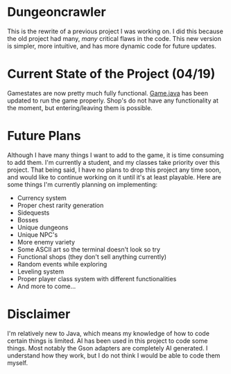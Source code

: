 # Dungeoncrawler
This is the rewrite of a previous project I was working on. I did this because the old project had many, *many* critical flaws in the code. This new version is simpler, more intuitive, and has more dynamic code for future updates. 

# Current State of the Project (04/19)
Gamestates are now pretty much fully functional. [Game.java](https://github.com/joshuacgunn/RPG-rewrite/blob/main/Core/src/main/java/com/github/joshuacgunn/core/gameplay/Game.java) has been updated to run the game properly. Shop's do not have any functionality at the moment, but entering/leaving them is possible.

# Future Plans
Although I have many things I want to add to the game, it is time consuming to add them. I'm currently a student, and my classes take priority over this project. That being said, I have no plans to drop this project any time soon, and would like to continue working on it until it's at least playable. Here are some things I'm currently planning on implementing:
- Currency system
- Proper chest rarity generation
- Sidequests
- Bosses
- Unique dungeons
- Unique NPC's
- More enemy variety
- Some ASCII art so the terminal doesn't look so try
- Functional shops (they don't sell anything currently)
- Random events while exploring
- Leveling system
- Proper player class system with different functionalities
- And more to come...

# Disclaimer
I'm relatively new to Java, which means my knowledge of how to code certain things is limited. AI has been used in this project to code some things. Most notably the Gson adapters are completely AI generated. I understand how they work, but I do not think I would be able to code them myself. 
